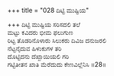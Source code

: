 +++
title = "028 ದಿಟ್ಟಿ ಮುಷ್ಟಿಯ"

+++
ದಿಟ್ಟಿ ಮುಷ್ಟಿಯ ಸರಿಸದಲಿ ತಲೆ  
ಮಟ್ಟು ಕವಿದರು ಭೀಮ ಫಲುಗುಣ  
ರಿಟ್ಟ ತೊಡರಿನೊಳಾರು ಸಿಲುಕರು ದಿವಿಜ ದನುಜರಲಿ  
ನೆಟ್ಟನೈದುವ ಹಿಳುಕುಗಳ ತರಿ  
ದೊಟ್ಟಿದನು ದೆಖ್ಖಾಯಿಯಲಿ ಗರಿ  
ಗಟ್ಟಿತೀತನ ಖಾತಿ ಮೆರೆದುದು ಕೇಣವಿಲ್ಲೆನಿಸಿ     ॥28॥